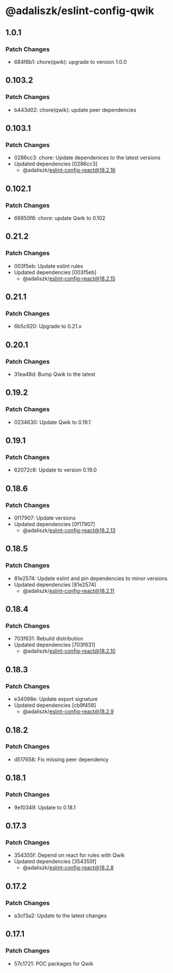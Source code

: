# @adaliszk/eslint-config-qwik

## 1.0.1

### Patch Changes

- 684f8b1: chore(qwik): upgrade to version 1.0.0

## 0.103.2

### Patch Changes

- b443d02: chore(qwik): update peer dependencies

## 0.103.1

### Patch Changes

- 0286cc3: chore: Update dependenices to the latest versions
- Updated dependencies [0286cc3]
  - @adaliszk/eslint-config-react@18.2.16

## 0.102.1

### Patch Changes

- 66850f6: chore: update Qwik to 0.102

## 0.21.2

### Patch Changes

- 003f5eb: Update eslint rules
- Updated dependencies [003f5eb]
  - @adaliszk/eslint-config-react@18.2.15

## 0.21.1

### Patch Changes

- 6b5c920: Upgrade to 0.21.x

## 0.20.1

### Patch Changes

- 31ea48d: Bump Qwik to the latest

## 0.19.2

### Patch Changes

- 0234630: Update Qwik to 0.19.1

## 0.19.1

### Patch Changes

- 62072c8: Update to version 0.19.0

## 0.18.6

### Patch Changes

- 0f17907: Update versions
- Updated dependencies [0f17907]
  - @adaliszk/eslint-config-react@18.2.13

## 0.18.5

### Patch Changes

- 81e2574: Update eslint and pin dependencies to minor versions
- Updated dependencies [81e2574]
  - @adaliszk/eslint-config-react@18.2.11

## 0.18.4

### Patch Changes

- 703f631: Rebuild distribution
- Updated dependencies [703f631]
  - @adaliszk/eslint-config-react@18.2.10

## 0.18.3

### Patch Changes

- e34098e: Update export signature
- Updated dependencies [cb9f458]
  - @adaliszk/eslint-config-react@18.2.9

## 0.18.2

### Patch Changes

- d517658: Fix missing peer dependency

## 0.18.1

### Patch Changes

- 9e10349: Update to 0.18.1

## 0.17.3

### Patch Changes

- 354355f: Depend on react for rules with Qwik
- Updated dependencies [354355f]
  - @adaliszk/eslint-config-react@18.2.8

## 0.17.2

### Patch Changes

- a3cf3a2: Update to the latest changes

## 0.17.1

### Patch Changes

- 57c1721: POC packages for Qwik
